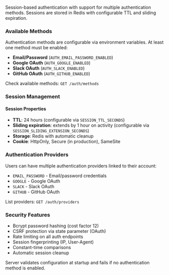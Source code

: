 Session-based authentication with support for multiple authentication methods. Sessions are stored in Redis with configurable TTL and sliding expiration.

### Available Methods

Authentication methods are configurable via environment variables. At least one method must be enabled:

- **Email/Password** (`AUTH_EMAIL_PASSWORD_ENABLED`)
- **Google OAuth** (`AUTH_GOOGLE_ENABLED`)
- **Slack OAuth** (`AUTH_SLACK_ENABLED`)
- **GitHub OAuth** (`AUTH_GITHUB_ENABLED`)

Check available methods: `GET /auth/methods`

### Session Management

#### Session Properties
- **TTL**: 24 hours (configurable via `SESSION_TTL_SECONDS`)
- **Sliding expiration**: extends by 1 hour on activity (configurable via `SESSION_SLIDING_EXTENSION_SECONDS`)
- **Storage**: Redis with automatic cleanup
- **Cookie**: HttpOnly, Secure (in production), SameSite

### Authentication Providers

Users can have multiple authentication providers linked to their account:
- `EMAIL_PASSWORD` - Email/password credentials
- `GOOGLE` - Google OAuth
- `SLACK` - Slack OAuth
- `GITHUB` - GitHub OAuth

List providers: `GET /auth/providers`

### Security Features

- Bcrypt password hashing (cost factor 12)
- CSRF protection via state parameter (OAuth)
- Rate limiting on all auth endpoints
- Session fingerprinting (IP, User-Agent)
- Constant-time comparisons
- Automatic session cleanup

Server validates configuration at startup and fails if no authentication method is enabled.
